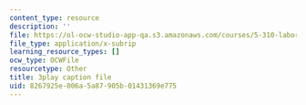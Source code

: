 ```yaml
---
content_type: resource
description: ''
file: https://ol-ocw-studio-app-qa.s3.amazonaws.com/courses/5-310-laboratory-chemistry-fall-2019/8267925e006a5a87905b01431369e775_-l9SfGuZJYE.vtt
file_type: application/x-subrip
learning_resource_types: []
ocw_type: OCWFile
resourcetype: Other
title: 3play caption file
uid: 8267925e-006a-5a87-905b-01431369e775
---
```

